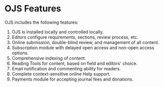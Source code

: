 # OJS Features

OJS includes the following features:

1. OJS is installed locally and controlled locally.
2. Editors configure requirements, sections, review process, etc.
3. Online submission, double-blind review, and management of all content.
4. Subscription module with delayed open access and non-open access options.
5. Comprehensive indexing of content.
6. Reading Tools for content, based on field and editors' choice.
7. Email notification and commenting ability for readers.
8. Complete context-sensitive online Help support.
9. Payments module for accepting journal fees and donations.
